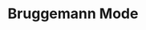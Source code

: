 ---
address: Nieuwsteeg 22
title: Bruggemann Mode
city: Hoorn
zip: 1621 ED
country: Netherlands
lat: 52.641128
lng: 5.058076
phone: 0229 214215
email: info@bruggemannmode.nl
url: 
---